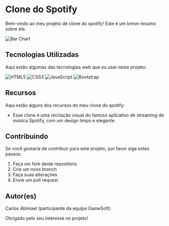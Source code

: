 # Clone do Spotify

Bem-vindo ao meu projeto de clone do spotify! Este é um breve resumo sobre ele.

![Bar Chart](https://cdn2.iconfinder.com/data/icons/social-micon/512/spotify-512.png)

## Tecnologias Utilizadas

Aqui estão algumas das tecnologias web que eu usei neste projeto:

![HTML5](https://img.shields.io/badge/-HTML5-E34F26?style=flat&logo=html5&logoColor=white)
![CSS3](https://img.shields.io/badge/-CSS3-1572B6?style=flat&logo=css3)
![JavaScript](https://img.shields.io/badge/-JavaScript-F7DF1E?style=flat&logo=javascript&logoColor=black)
![Bootstrap](https://img.shields.io/badge/-Bootstrap-563D7C?style=flat&logo=bootstrap)

## Recursos

Aqui estão alguns dos recursos do meu clone do spotify:

- Esse clone é uma recriação visual do famoso aplicativo de streaming de música Spotify, com um design limpo e elegante.

## Contribuindo

Se você gostaria de contribuir para este projeto, por favor siga estes passos:

1. Faça um fork deste repositório
2. Crie um novo branch
3. Faça suas alterações
4. Envie um pull request


## Autor(es)

Carlos Abimael (participante da equipe GameSoft)

Obrigado pelo seu interesse no projeto!